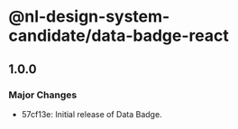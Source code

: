 # @nl-design-system-candidate/data-badge-react

## 1.0.0

### Major Changes

- 57cf13e: Initial release of Data Badge.
